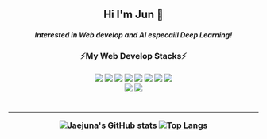 <H2 align=center> Hi I'm Jun 🤗 </div>

<h5 align=center>Interested in Web develop and AI especaill Deep Learning!</h5>

<H3 align=center> ⚡My Web Develop Stacks⚡ </div><br/><br/>
<div align=center><img src="https://img.shields.io/badge/HTML5-E34F26?style=flat-square&logo=HTML5&logoColor=white"/> <img src="https://img.shields.io/badge/CSS3-006db3?style=flat-square&logo=CSS3&logoColor=white"/> <img src="https://img.shields.io/badge/JavaScript-F7DF1E?style=flat-square&logo=JSS&logoColor=white"/> <img src="https://img.shields.io/badge/TypeScript-3178C6?style=flat-square&logo=TypeScript&logoColor=white"/> <img src="https://img.shields.io/badge/nodeJS-00DC82?style=flat-square&logo=Node.js&logoColor=white"/> <img src="https://img.shields.io/badge/nestJS-E0234E?style=flat-square&logo=NestJS&logoColor=white"/> <img src="https://img.shields.io/badge/react-61DAFB?style=flat-square&logo=React&logoColor=white"/> <img src="https://img.shields.io/badge/aws-FF9900?style=flat-square&logo=Amazon Aws&logoColor=white"/></div> <div align=center><img src="https://img.shields.io/badge/github-181717?style=flat-square&logo=GitHub&logoColor=white"/>
<img src="https://img.shields.io/badge/notinon-000000?style=flat-square&logo=Notion&logoColor=white"/></div><br/>

<hr>

![Jaejuna's GitHub stats](https://github-readme-stats.vercel.app/api?username=jaejuna&theme=prussian&show_icons=true) [![Top Langs](https://github-readme-stats.vercel.app/api/top-langs/?username=jaejuna&layout=compact)](https://github.com/jaejuna/github-readme-stats)

<!--
**Jaejuna/Jaejuna** is a ✨ _special_ ✨ repository because its `README.md` (this file) appears on your GitHub profile.

Here are some ideas to get you started:

- 🔭 I’m currently working on ...
- 🌱 I’m currently learning ...
- 👯 I’m looking to collaborate on ...
- 🤔 I’m looking for help with ...
- 💬 Ask me about ...
- 📫 How to reach me: ...
- 😄 Pronouns: ...
- ⚡ Fun fact: ...
-->
